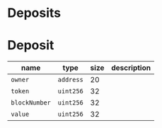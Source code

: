 Deposits
===

# Deposit

| name          | type      | size | description |
| ------------- | --------- | ---- | ----------- |
| `owner`       | `address` | 20   |             |
| `token`       | `uint256` | 32   |             |
| `blockNumber` | `uint256` | 32   |             |
| `value`       | `uint256` | 32   |             |
